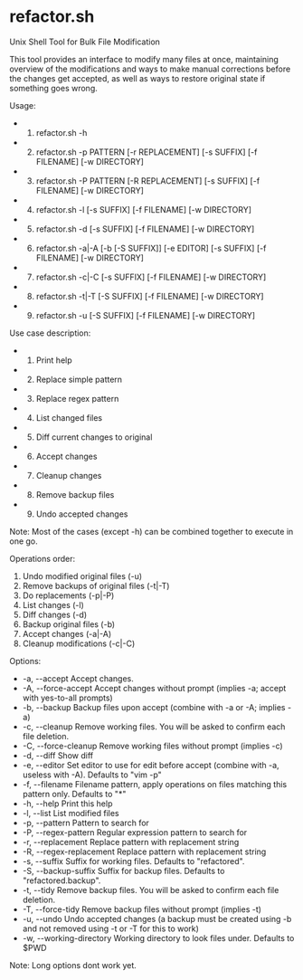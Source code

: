 # refactor.sh
Unix Shell Tool for Bulk File Modification

This tool provides an interface to modify many files at once, maintaining overview of the modifications and ways to make manual corrections before the changes get accepted, as well as ways to restore original state if something goes wrong.

Usage:
-	1) refactor.sh -h
-	2) refactor.sh -p PATTERN [-r REPLACEMENT] [-s SUFFIX] [-f FILENAME] [-w DIRECTORY]
-	3) refactor.sh -P PATTERN [-R REPLACEMENT] [-s SUFFIX] [-f FILENAME] [-w DIRECTORY]
-	4) refactor.sh -l [-s SUFFIX] [-f FILENAME] [-w DIRECTORY]
-	5) refactor.sh -d [-s SUFFIX] [-f FILENAME] [-w DIRECTORY]
-	6) refactor.sh -a|-A [-b [-S SUFFIX]] [-e EDITOR] [-s SUFFIX] [-f FILENAME] [-w DIRECTORY]
-	7) refactor.sh -c|-C [-s SUFFIX] [-f FILENAME] [-w DIRECTORY]
-	8) refactor.sh -t|-T [-S SUFFIX] [-f FILENAME] [-w DIRECTORY]
-	9) refactor.sh -u [-S SUFFIX] [-f FILENAME] [-w DIRECTORY]

Use case description:
-	1) Print help
-	2) Replace simple pattern
-	3) Replace regex pattern
-	4) List changed files
-	5) Diff current changes to original
-	6) Accept changes
-	7) Cleanup changes
-	8) Remove backup files
-	9) Undo accepted changes

Note: Most of the cases (except -h) can be combined together to execute in one go.

Operations order:
1. Undo modified original files (-u)
2. Remove backups of original files (-t|-T)
3. Do replacements (-p|-P)
4. List changes (-l)
5. Diff changes (-d)
6. Backup original files (-b)
7. Accept changes (-a|-A)
8. Cleanup modifications (-c|-C)

Options:
-	-a, --accept             Accept changes.
-	-A, --force-accept       Accept changes without prompt (implies -a; accept with yes-to-all prompts)
-	-b, --backup             Backup files upon accept (combine with -a or -A; implies -a) 
-	-c, --cleanup            Remove working files. You will be asked to confirm each file deletion.
-	-C, --force-cleanup      Remove working files without prompt (implies -c)
-	-d, --diff               Show diff
-	-e, --editor             Set editor to use for edit before accept (combine with -a, useless with -A). Defaults to "vim -p"
-	-f, --filename           Filename pattern, apply operations on files matching this pattern only. Defaults to "*"
-	-h, --help               Print this help
-	-l, --list               List modified files
-	-p, --pattern            Pattern to search for
-	-P, --regex-pattern      Regular expression pattern to search for
-	-r, --replacement        Replace pattern with replacement string
-	-R, --regex-replacement  Replace pattern with replacement string
-	-s, --suffix             Suffix for working files. Defaults to "refactored".
-	-S, --backup-suffix      Suffix for backup files. Defaults to "refactored.backup".
-	-t, --tidy               Remove backup files. You will be asked to confirm each file deletion.
-	-T, --force-tidy         Remove backup files without prompt (implies -t)
-	-u, --undo               Undo accepted changes (a backup must be created using -b and not removed using -t or -T for this to work)
-	-w, --working-directory  Working directory to look files under. Defaults to $PWD

Note: Long options dont work yet.
